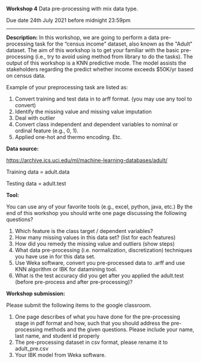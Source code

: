 **Workshop 4** Data pre-processing with mix data type.

Due date 24th July 2021 before midnight 23:59pm

---

**Description:**
In this workshop, we are going to perform a data pre-processing task for the “census income” dataset, also known as the "Adult" dataset. The aim of this workshop is to get your familiar with the basic pre-processing (i.e., try to avoid using method from library to do the tasks). The output of this workshop is a KNN predictive mode. The model assists the stakeholders regarding the predict whether income exceeds $50K/yr based on census data.

Example of your preprocessing task are listed as:
1. Convert training and test data in to arff format. (you may use any tool to convert)
2. Identify the missing value and missing value imputation
3. Deal with outlier
4. Convert class independent and dependent variables to nominal or ordinal feature (e.g., 0, 1).
5. Applied one-hot and thermo encoding.
Etc.

**Data source:**

https://archive.ics.uci.edu/ml/machine-learning-databases/adult/

Training data = adult.data

Testing data = adult.test

**Tool:**

You can use any of your favorite tools (e.g., excel, python, java, etc.)
By the end of this workshop you should write one page discussing the following questions?

1. Which feature is the class target / dependent variables?
2. How many missing values in this data set? (list for each features)
3. How did you remedy the missing value and outliers (show steps)
4. What data pre-processing (i.e. normalization, discretization) techniques you have use in for this data set.
5. Use Weka software, convert you pre-processed data to .arff and use KNN algorithm or IBK for datamining tool.
6. What is the test accuracy did you get after you applied the adult.test (before pre-process and after pre-processing)?

**Workshop submission:**

Please submit the following items to the google classroom.

1. One page describes of what you have done for the pre-processing stage in pdf format and how, such that you should address the pre-processing methods and the given questions. Please include your name, last name, and student id properly
2. The pre-processing dataset in csv format, please rename it to adult_pre.csv
3. Your IBK model from Weka software.